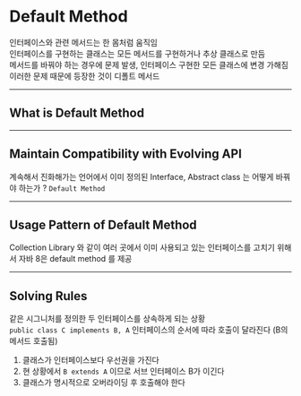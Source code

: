 # Default Method

인터페이스와 관련 메서드는 한 몸처럼 움직임 <br>
인터페이스를 구현하는 클래스는 모든 메서드를 구현하거나 추상 클래스로 만듬 <br>
메서드를 바꿔야 하는 경우에 문제 발생, 인터페이스 구현한 모든 클래스에 변경 가해짐 <br>
이러한 문제 때문에 등장한 것이 디폴트 메서드

<hr>

## What is Default Method

<hr>

## Maintain Compatibility with Evolving API

계속해서 진화해가는 언어에서 이미 정의된 Interface, Abstract class 는 어떻게 바꿔야 하는가 ? `Default Method`

<hr>

## Usage Pattern of Default Method

Collection Library 와 같이 여러 곳에서 이미 사용되고 있는 인터페이스를 고치기 위해서 자바 8은 default method 를 제공


<hr>

## Solving Rules

같은 시그니처를 정의한 두 인터페이스를 상속하게 되는 상황 <br>
`public class C implements B, A` 인터페이스의 순서에 따라 호출이 달라진다 (B의 메서드 호출됨)

1. 클래스가 인터페이스보다 우선권을 가진다
2. 현 상황에서 `B extends A` 이므로 서브 인터페이스 B가 이긴다
3. 클래스가 명시적으로 오버라이딩 후 호출해야 한다


